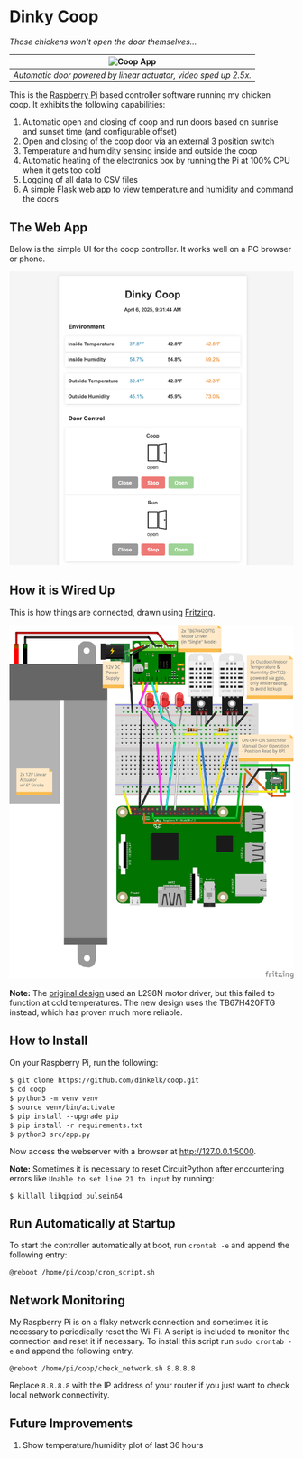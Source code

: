 # Dinky Coop
*Those chickens won't open the door themselves...*

 |  ![`Coop App`](img/door.gif "door.gif") | 
 |:--:| 
 |  *Automatic door powered by linear actuator, video sped up 2.5x.* |


This is the [Raspberry Pi](https://www.raspberrypi.com) based controller software running my chicken coop. It exhibits the following capabilities:

  1. Automatic open and closing of coop and run doors based on sunrise and sunset time (and configurable offset)
  2. Open and closing of the coop door via an external 3 position switch
  3. Temperature and humidity sensing inside and outside the coop
  4. Automatic heating of the electronics box by running the Pi at 100% CPU when it gets too cold
  5. Logging of all data to CSV files
  6. A simple [Flask](https://flask.palletsprojects.com/en) web app to view temperature and humidity and command the doors

## The Web App

Below is the simple UI for the coop controller. It works well on a PC browser or phone.

 ![`Coop App`](img/app_new.png "app_new.png")

## How it is Wired Up

This is how things are connected, drawn using [Fritzing](https://fritzing.org/).

 ![`Coop Wiring Diagram`](img/coop_bb_new.png "coop_bb_new.png")

**Note:** The [original design](img/coop_bb.svg) used an L298N motor driver, but this failed to function at cold temperatures. The new design uses the TB67H420FTG instead, which has proven much more reliable.

## How to Install

On your Raspberry Pi, run the following:

```
$ git clone https://github.com/dinkelk/coop.git
$ cd coop
$ python3 -m venv venv
$ source venv/bin/activate
$ pip install --upgrade pip
$ pip install -r requirements.txt
$ python3 src/app.py
```

Now access the webserver with a browser at http://127.0.0.1:5000.

**Note:** Sometimes it is necessary to reset CircuitPython after encountering errors like `Unable to set line 21 to input` by running:

```
$ killall libgpiod_pulsein64
```

## Run Automatically at Startup

To start the controller automatically at boot, run `crontab -e` and append the following entry:

```
@reboot /home/pi/coop/cron_script.sh
```

## Network Monitoring

My Raspberry Pi is on a flaky network connection and sometimes it is necessary to periodically reset the Wi-Fi. A script is included to monitor the connection and reset it if necessary. To install this script run `sudo crontab -e` and append the following entry.

```
@reboot /home/pi/coop/check_network.sh 8.8.8.8
```

Replace `8.8.8.8` with the IP address of your router if you just want to check local network connectivity.

## Future Improvements

  1. Show temperature/humidity plot of last 36 hours
